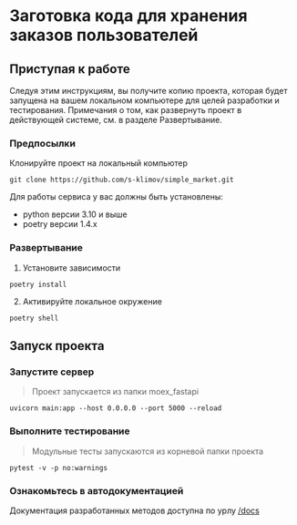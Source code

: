 # Заготовка кода для хранения заказов пользователей

## Приступая к работе

Следуя этим инструкциям, вы получите копию проекта, которая будет запущена на вашем локальном компьютере для целей разработки и тестирования. Примечания о том, как развернуть проект в действующей системе, см. в разделе Развертывание.

### Предпосылки

Клонируйте проект на локальный компьютер

```commandline
git clone https://github.com/s-klimov/simple_market.git
```

Для работы сервиса у вас должны быть установлены:
* python версии 3.10 и выше
* poetry версии 1.4.x 

### Развертывание

1. Установите зависимости
```commandline
poetry install
```
2. Активируйте локальное окружение
```commandline
poetry shell
```

## Запуск проекта

### Запустите сервер
> Проект запускается из папки moex_fastapi
```commandline
uvicorn main:app --host 0.0.0.0 --port 5000 --reload
```

### Выполните тестирование
> Модульные тесты запускаются из корневой папки проекта  
```commandline
pytest -v -p no:warnings
```

### Ознакомьтесь в автодокументацией
Документация разработанных методов доступна по урлу [/docs](http://0.0.0.0:5000/docs)